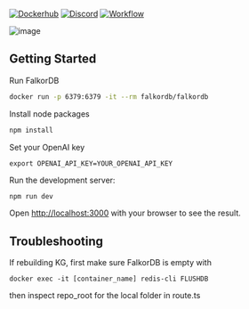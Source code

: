 [![Dockerhub](https://img.shields.io/docker/pulls/falkordb/falkordb?label=Docker)](https://hub.docker.com/r/falkordb/falkordb/)
[![Discord](https://img.shields.io/discord/1146782921294884966?style=flat-square)](https://discord.gg/ErBEqN9E)
[![Workflow](https://github.com/FalkorDB/code-graph/actions/workflows/nextjs.yml/badge.svg?branch=main)](https://github.com/FalkorDB/code-graph/actions/workflows/nextjs.yml)

![image](https://github.com/FalkorDB/code-graph/assets/753206/60f535ed-cf29-44b2-9005-721f11614803)

## Getting Started

Run FalkorDB

```bash
docker run -p 6379:6379 -it --rm falkordb/falkordb
```

Install node packages

```bash
npm install
```

Set your OpenAI key

```
export OPENAI_API_KEY=YOUR_OPENAI_API_KEY
```

Run the development server:

```bash
npm run dev
```

Open [http://localhost:3000](http://localhost:3000) with your browser to see the result.

## Troubleshooting

If rebuilding KG, first make sure FalkorDB is empty with

```
docker exec -it [container_name] redis-cli FLUSHDB
```

then inspect repo_root for the local folder in route.ts
